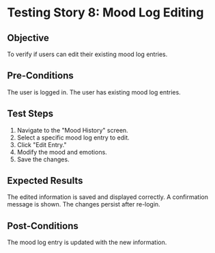 # Testing Story 8: Mood Log Editing

## Objective
To verify if users can edit their existing mood log entries.

## Pre-Conditions
The user is logged in.
The user has existing mood log entries.

## Test Steps
1. Navigate to the "Mood History" screen.
2. Select a specific mood log entry to edit.
3. Click "Edit Entry."
4. Modify the mood and emotions.
5. Save the changes.

## Expected Results
 The edited information is saved and displayed correctly.
 A confirmation message is shown.
 The changes persist after re-login.

## Post-Conditions
The mood log entry is updated with the new information.

